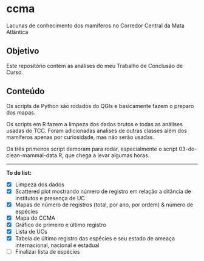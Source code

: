 # ccma
Lacunas de conhecimento dos mamíferos no Corredor Central da Mata Atlântica

## Objetivo

Este repositório contém as análises do meu Trabalho de Conclusão de Curso.

## Conteúdo
Os scripts de Python são rodados do QGIs e basicamente fazem o preparo dos mapas.

Os scripts em R fazem a limpeza dos dados brutos e todas as análises usadas do TCC.
Foram adicionadas analises de outras classes além dos mamíferos apenas por curiosidade, mas não serão usadas.

Os três primeiros script demoram para rodar, especialmente o script 03-do-clean-mammal-data.R, que chega a levar algumas horas. 

----

**To do list:**
- [x] Limpeza dos dados
- [x] Scattered plot mostrando número de registro em relação a ditância de institutos e presença de UC
- [x] Mapas de número de registros (total, por ano, por ordem) & número de espécies
- [x] Mapa do CCMA
- [x] Gráfico de primeiro e último registro
- [x] Lista de UCs
- [x] Tabela de último registro das espécies e seu estado de ameaça internacional, nacional e estadual
- [ ] Finalizar lista de espécies

